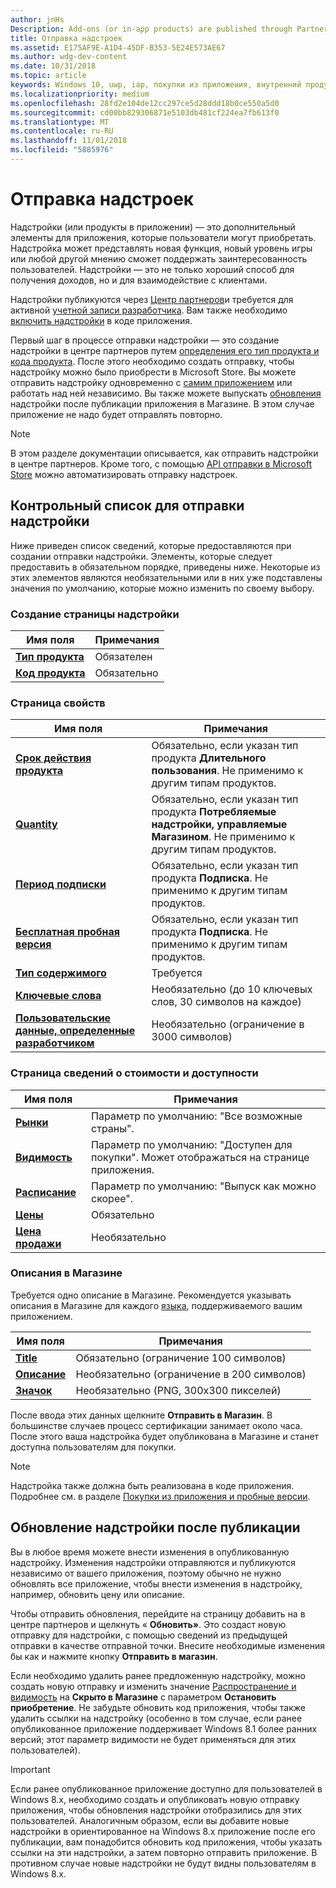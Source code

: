 ```yaml
---
author: jnHs
Description: Add-ons (or in-app products) are published through Partner Center.
title: Отправка надстроек
ms.assetid: E175AF9E-A1D4-45DF-B353-5E24E573AE67
ms.author: wdg-dev-content
ms.date: 10/31/2018
ms.topic: article
keywords: Windows 10, uwp, iap, покупки из приложения, внутренний продукт приложения, отправки iap
ms.localizationpriority: medium
ms.openlocfilehash: 28fd2e104de12cc297ce5d28ddd18b0ce550a5d0
ms.sourcegitcommit: cd00bb829306871e5103db481cf224ea7fb613f0
ms.translationtype: MT
ms.contentlocale: ru-RU
ms.lasthandoff: 11/01/2018
ms.locfileid: "5885976"
---
```

# <a name="add-on-submissions"></a>Отправка надстроек

Надстройки (или продукты в приложении) — это дополнительный элементы для приложения, которые пользователи могут приобретать. Надстройка может представлять новая функция, новый уровень игры или любой другой мнению сможет поддержать заинтересованность пользователей. Надстройки — это не только хороший способ для получения доходов, но и для взаимодействие с клиентами.

Надстройки публикуются через [Центр партнеров](https://partner.microsoft.com/dashboard)и требуется для активной [учетной записи разработчика](http://go.microsoft.com/fwlink/p/?LinkId=615100). Вам также необходимо [включить надстройки](../monetize/in-app-purchases-and-trials.md) в коде приложения.

Первый шаг в процессе отправки надстройки — это создание надстройки в центре партнеров путем [определения его тип продукта и кода продукта](set-your-add-on-product-id.md). После этого необходимо создать отправку, чтобы надстройку можно было приобрести в Microsoft Store. Вы можете отправить надстройку одновременно с [самим приложением](app-submissions.md) или работать над ней независимо. Вы также можете выпускать [обновления](#updating-an-add-on-after-publication) надстройки после публикации приложения в Магазине. В этом случае приложение не надо будет отправлять повторно.

> [!NOTE]
> В этом разделе документации описывается, как отправить надстройки в центре партнеров. Кроме того, с помощью [API отправки в Microsoft Store](../monetize/create-and-manage-submissions-using-windows-store-services.md) можно автоматизировать отправку надстроек.


## <a name="checklist-for-submitting-an-add-on"></a>Контрольный список для отправки надстройки

Ниже приведен список сведений, которые предоставляются при создании отправки надстройки. Элементы, которые следует предоставить в обязательном порядке, приведены ниже. Некоторые из этих элементов являются необязательными или в них уже подставлены значения по умолчанию, которые можно изменить по своему выбору.


### <a name="create-a-new-add-on-page"></a>Создание страницы надстройки

| Имя поля                    | Примечания                            |
|-------------------------------|----------------------------------|
| [**Тип продукта**](set-your-add-on-product-id.md#product-type)      | Обязателен |  
| [**Код продукта**](set-your-add-on-product-id.md#product-id)          | Обязательно |        


### <a name="properties-page"></a>Страница свойств

| Имя поля                    | Примечания                              |   
|-------------------------------|------------------------------------|
| [**Срок действия продукта**](enter-add-on-properties.md#product-lifetime)  | Обязательно, если указан тип продукта **Длительного пользования**. Не применимо к другим типам продуктов. |
| [**Quantity**](enter-add-on-properties.md#quantity)  | Обязательно, если указан тип продукта **Потребляемые надстройки, управляемые Магазином**. Не применимо к другим типам продуктов. |
| [**Период подписки**](enter-add-on-properties.md#subscription-period)          | Обязательно, если указан тип продукта **Подписка**. Не применимо к другим типам продуктов.       |  
| [**Бесплатная пробная версия**](enter-add-on-properties.md#free-trial)          | Обязательно, если указан тип продукта **Подписка**. Не применимо к другим типам продуктов.       |
| [**Тип содержимого**](enter-add-on-properties.md#content-type)          | Требуется    |               
| [**Ключевые слова**](enter-add-on-properties.md#keywords)                  | Необязательно (до 10 ключевых слов, 30 символов на каждое) |
| [**Пользовательские данные, определенные разработчиком**](enter-add-on-properties.md#custom-developer-data)   | Необязательно (ограничение в 3000 символов)            |


### <a name="pricing-and-availability-page"></a>Страница сведений о стоимости и доступности

| Имя поля                    | Примечания                                       |
|-------------------------------|---------------------------------------------|
| [**Рынки**](set-add-on-pricing-and-availability.md#markets)  | Параметр по умолчанию: "Все возможные страны". |
| [**Видимость**](set-add-on-pricing-and-availability.md#visibility)   | Параметр по умолчанию: "Доступен для покупки". Может отображаться на странице приложения. |
| [**Расписание**](set-add-on-pricing-and-availability.md#schedule)    | Параметр по умолчанию: "Выпуск как можно скорее".
| [**Цены**](set-add-on-pricing-and-availability.md#pricing)                | Обязательно                                    |
| [**Цена продажи**](put-apps-and-add-ons-on-sale.md)               | Необязательно                    |


### <a name="store-listings"></a>Описания в Магазине

Требуется одно описание в Магазине. Рекомендуется указывать описания в Магазине для каждого [языка](create-add-on-store-listings.md#store-listing-languages), поддерживаемого вашим приложением.

| Имя поля                    | Примечания                                       |
|-------------------------------|---------------------------------------------|
| [**Title**](create-add-on-store-listings.md#title)                    | Обязательно (ограничение 100 символов)           |
| [**Описание**](create-add-on-store-listings.md#description)       | Необязательно (ограничение в 200 символов)            |
| [**Значок**](create-add-on-store-listings.md#icon)                    | Необязательно (PNG, 300x300 пикселей)            |


После ввода этих данных щелкните **Отправить в Магазин**. В большинстве случаев процесс сертификации занимает около часа. После этого ваша надстройка будет опубликована в Магазине и станет доступна пользователям для покупки.

> [!NOTE]
> Надстройка также должна быть реализована в коде приложения. Подробнее см. в разделе [Покупки из приложения и пробные версии](../monetize/in-app-purchases-and-trials.md).


## <a name="updating-an-add-on-after-publication"></a>Обновление надстройки после публикации

Вы в любое время можете внести изменения в опубликованную надстройку. Изменения надстройки отправляются и публикуются независимо от вашего приложения, поэтому обычно не нужно обновлять все приложение, чтобы внести изменения в надстройку, например, обновить цену или описание.

Чтобы отправить обновления, перейдите на страницу добавить на в центре партнеров и щелкнуть « **Обновить»**. Это создаст новую отправку для надстройки, с помощью сведений из предыдущей отправки в качестве отправной точки. Внесите необходимые изменения бы как и нажмите кнопку **Отправить в магазин**.

Если необходимо удалить ранее предложенную надстройку, можно создать новую отправку и изменить значение [Распространение и видимость](set-add-on-pricing-and-availability.md) на **Скрыто в Магазине** с параметром **Остановить приобретение**. Не забудьте обновить код приложения, чтобы также удалить ссылки на надстройку (особенно в том случае, если ранее опубликованное приложение поддерживает Windows 8.1 более ранних версий; этот параметр видимости не будет применяться для этих пользователей).

> [!IMPORTANT]
> Если ранее опубликованное приложение доступно для пользователей в Windows 8.x, необходимо создать и опубликовать новую отправку приложения, чтобы обновления надстройки отобразились для этих пользователей. Аналогичным образом, если вы добавите новые надстройки в ориентированное на Windows 8.x приложение после его публикации, вам понадобится обновить код приложения, чтобы указать ссылки на эти надстройки, а затем повторно отправить приложение. В противном случае новые надстройки не будут видны пользователям в Windows 8.x.
